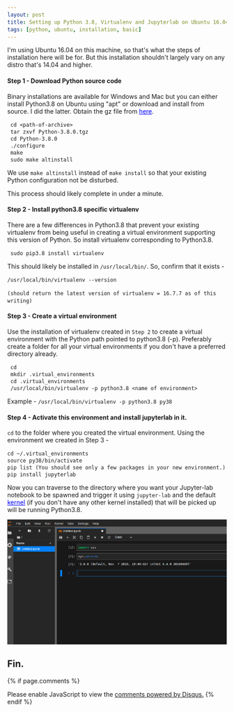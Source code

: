 ```yaml
---
layout: post
title: Setting up Python 3.8, Virtualenv and Jupyterlab on Ubuntu 16.04
tags: [python, ubuntu, installation, basic]
---
```


I'm using Ubuntu 16.04 on this machine, so that's what the steps of installation here will be for. But this installation shouldn't largely vary on any distro that's 14.04 and higher.

#### Step 1 - Download Python source code 

Binary installations are available for Windows and Mac but you can either install Python3.8 on Ubuntu using "apt" or download and install from source. I did the latter. 
Obtain the gz file from <a href="https://www.python.org/downloads/release/python-380/" style="color:blue">here</a>.
~~~~
 cd <path-of-archive>
 tar zxvf Python-3.8.0.tgz
 cd Python-3.8.0
 ./configure
 make
 sudo make altinstall
~~~~
We use `make altinstall` instead of `make install` so that your existing Python configuration not be disturbed.

This process should likely complete in under a minute.


#### Step 2 - Install python3.8 specific virtualenv

There are a few differences in Python3.8 that prevent your existing virtualenv from being useful in creating a virtual environment supporting this version of Python. So install virtualenv corresponding to Python3.8.

~~~~
 sudo pip3.8 install virtualenv
~~~~

This should likely be installed in `/usr/local/bin/`. So, confirm that it exists -
~~~~
/usr/local/bin/virtualenv --version 
~~~~
`(should return the latest version of virtualenv = 16.7.7 as of this writing)`



#### Step 3 - Create a virtual environment

Use the installation of virtualenv created in `Step 2` to create a virtual environment with the Python path pointed to python3.8 (-p). Preferably create a folder for all your virtual environments if you don't have a preferred directory already.

~~~~
 cd
 mkdir .virtual_environments
 cd .virtual_environments
 /usr/local/bin/virtualenv -p python3.8 <name of environment>
~~~~

Example - `/usr/local/bin/virtualenv -p python3.8 py38`

#### Step 4 - Activate this environment and install jupyterlab in it. 

`cd` to the folder where you created the virtual environment. Using the environment we created in Step 3 - 

~~~~
cd ~/.virtual_environments
source py38/bin/activate
pip list (You should see only a few packages in your new environment.)
pip install jupyterlab
~~~~

Now you can traverse to the directory where you want your Jupyter-lab notebook to be spawned and trigger it using `jupyter-lab` and the default <a href="https://stackoverflow.com/questions/52370092/what-is-a-kernel-in-jupyter-notebook-and-how-it-is-different-similar-to-actual-k/" style="color:blue">kernel</a> (if you don't have any other kernel installed) that will be picked up will be running Python3.8.

![git0](../img/tech/jupyter_py.png)

## Fin.

{% if page.comments %}
<div id="disqus_thread"></div>
<script>

/**
*  RECOMMENDED CONFIGURATION VARIABLES: EDIT AND UNCOMMENT THE SECTION BELOW TO INSERT DYNAMIC VALUES FROM YOUR PLATFORM OR CMS.
*  LEARN WHY DEFINING THESE VARIABLES IS IMPORTANT: https://disqus.com/admin/universalcode/#configuration-variables*/
/*
var disqus_config = function () {
this.page.url = abhiramr.github.io/2019-11-07-Setting-Up-Python38-Jupyter-lab;  // Replace PAGE_URL with your page's canonical URL variable
this.page.identifier = 2019-11-07-Setting-Up-Python38-Jupyter-lab; // Replace PAGE_IDENTIFIER with your page's unique identifier variable
};
*/
(function() { // DON'T EDIT BELOW THIS LINE
var d = document, s = d.createElement('script');
s.src = 'https://abhiramr.disqus.com/embed.js';
s.setAttribute('data-timestamp', +new Date());
(d.head || d.body).appendChild(s);
})();
</script>
<noscript>Please enable JavaScript to view the <a href="https://disqus.com/?ref_noscript">comments powered by Disqus.</a></noscript>
{% endif %}
